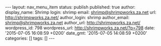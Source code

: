 --- layout: nav\_menu\_item status: publish published: true author:
display\_name: Shrimp login: shrimp email: shrimp@shrimpworks.za.net
url: http://shrimpworks.za.net/ author\_login: shrimp author\_email:
shrimp@shrimpworks.za.net author\_url: http://shrimpworks.za.net/
wordpress\_id: 798 wordpress\_url: http://shrimpworks.za.net/?p=798
date: '2015-07-05 16:08:59 +0200' date\_gmt: '2015-07-05 14:08:59 +0200'
categories: \[\] tags: \[\] ---
